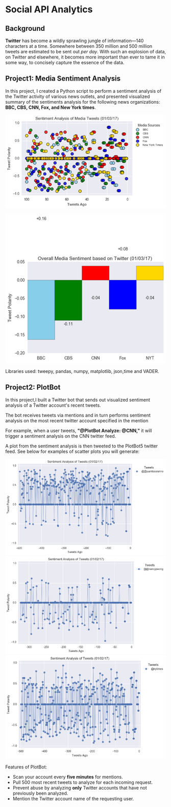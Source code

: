 # Social API Analytics

## Background

**Twitter** has become a wildly sprawling jungle of information—140 characters at a time. Somewhere between 350 million and 500 million tweets are estimated to be sent out _per day_. With such an explosion of data, on Twitter and elsewhere, it becomes more important than ever to tame it in some way, to concisely capture the essence of the data.

## Project1: Media Sentiment Analysis

In this project, I created a Python script to perform a sentiment analysis of the Twitter activity of various news outlets, and presented visualized summary of the sentiments analysis for the following news organizations: **BBC, CBS, CNN, Fox, and New York times**.

![output_10_0.png](Images/output_10_0.png)

![output_13_1.png](Images/output_13_1.png)

Libraries used: tweepy, pandas, numpy, matplotlib, json,time and VADER.


## Project2: PlotBot

In this project,I built a Twitter bot that sends out visualized sentiment analysis of a Twitter account's recent tweets.

The bot receives tweets via mentions and in turn performs sentiment analysis on the most recent twitter account specified in the mention

For example, when a user tweets, **"@PlotBot Analyze: @CNN,"** it will trigger a sentiment analysis on the CNN twitter feed.

A plot from the sentiment analysis is then tweeted to the PlotBot5 twitter feed. See below for examples of scatter plots you will generate:

![@juanitasoranno.png](Images/@juanitasoranno.png)
![@nancypwong.png](Images/@nancypwong.png)
![nytimes.png](Images/nytimes.png)

Features of PlotBot:

* Scan your account every **five minutes** for mentions.
* Pull 500 most recent tweets to analyze for each incoming request.
* Prevent abuse by analyzing **only** Twitter accounts that have not previously been analyzed.
* Mention the Twitter account name of the requesting user.


